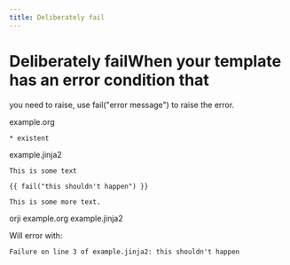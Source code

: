 ```yaml
---
title: Deliberately fail
---
```

# Deliberately failWhen your template has an error condition that
you need to raise, use fail("error message")
to raise the error.





example.org
```
* existent

```


example.jinja2
```
This is some text

{{ fail("this shouldn't happen") }}

This is some more text.

```




orji example.org example.jinja2

Will error with:
```
Failure on line 3 of example.jinja2: this shouldn't happen

```
